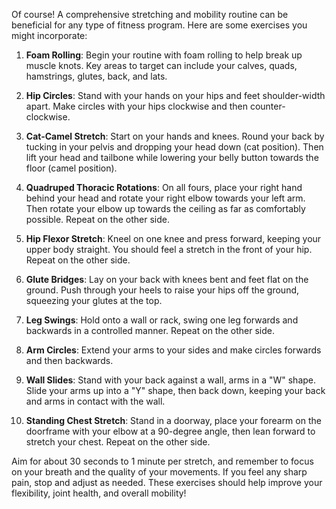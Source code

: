 Of course! A comprehensive stretching and mobility routine can be beneficial for any type of fitness program. Here are some exercises you might incorporate:

1. **Foam Rolling**: Begin your routine with foam rolling to help break up muscle knots. Key areas to target can include your calves, quads, hamstrings, glutes, back, and lats.

2. **Hip Circles**: Stand with your hands on your hips and feet shoulder-width apart. Make circles with your hips clockwise and then counter-clockwise.

3. **Cat-Camel Stretch**: Start on your hands and knees. Round your back by tucking in your pelvis and dropping your head down (cat position). Then lift your head and tailbone while lowering your belly button towards the floor (camel position).

4. **Quadruped Thoracic Rotations**: On all fours, place your right hand behind your head and rotate your right elbow towards your left arm. Then rotate your elbow up towards the ceiling as far as comfortably possible. Repeat on the other side.

5. **Hip Flexor Stretch**: Kneel on one knee and press forward, keeping your upper body straight. You should feel a stretch in the front of your hip. Repeat on the other side.

6. **Glute Bridges**: Lay on your back with knees bent and feet flat on the ground. Push through your heels to raise your hips off the ground, squeezing your glutes at the top.

7. **Leg Swings**: Hold onto a wall or rack, swing one leg forwards and backwards in a controlled manner. Repeat on the other side.

8. **Arm Circles**: Extend your arms to your sides and make circles forwards and then backwards.

9. **Wall Slides**: Stand with your back against a wall, arms in a "W" shape. Slide your arms up into a "Y" shape, then back down, keeping your back and arms in contact with the wall.

10. **Standing Chest Stretch**: Stand in a doorway, place your forearm on the doorframe with your elbow at a 90-degree angle, then lean forward to stretch your chest. Repeat on the other side.

Aim for about 30 seconds to 1 minute per stretch, and remember to focus on your breath and the quality of your movements. If you feel any sharp pain, stop and adjust as needed. These exercises should help improve your flexibility, joint health, and overall mobility!
